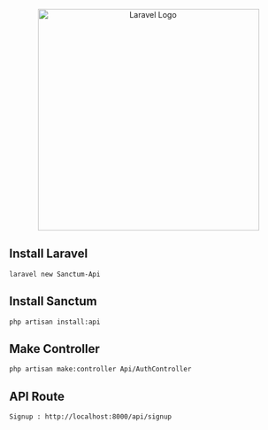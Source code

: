 <p align="center"><a href="https://github.com/AbdulMannanShihab/Sanctum_Api" target="_blank"><img src="https://raw.githubusercontent.com/laravel/art/master/logo-lockup/5%20SVG/2%20CMYK/1%20Full%20Color/laravel-logolockup-cmyk-red.svg" width="400" alt="Laravel Logo"></a></p>


## Install Laravel

    laravel new Sanctum-Api

## Install Sanctum

    php artisan install:api

## Make Controller

    php artisan make:controller Api/AuthController


## API Route

    Signup : http://localhost:8000/api/signup
